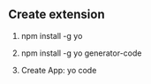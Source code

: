 ## Create extension

1. npm install -g yo

2. npm install -g yo generator-code

3. Create App: yo code

